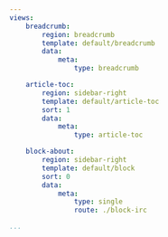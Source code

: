 ```yaml
---
views:
    breadcrumb:
        region: breadcrumb
        template: default/breadcrumb
        data:
            meta: 
                type: breadcrumb

    article-toc:
        region: sidebar-right
        template: default/article-toc
        sort: 1
        data:
            meta: 
                type: article-toc

    block-about:
        region: sidebar-right
        template: default/block
        sort: 0
        data:
            meta: 
                type: single
                route: ./block-irc

...
```

